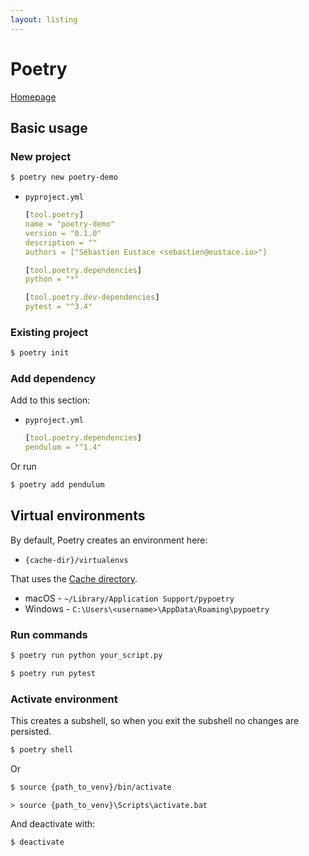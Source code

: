 ```yaml
---
layout: listing
---
```

# Poetry

[Homepage](https://python-poetry.org/)


## Basic usage

### New project

```sh
$ poetry new poetry-demo
```

- `pyproject.yml`
    ```yaml
    [tool.poetry]
    name = "poetry-demo"
    version = "0.1.0"
    description = ""
    authors = ["Sébastien Eustace <sebastien@eustace.io>"]

    [tool.poetry.dependencies]
    python = "*"

    [tool.poetry.dev-dependencies]
    pytest = "^3.4"
    ```


### Existing project

```sh
$ poetry init
```

### Add dependency

Add to this section:

- `pyproject.yml`
    ```yaml
    [tool.poetry.dependencies]
    pendulum = "^1.4"
    ```


Or run

```sh
$ poetry add pendulum
```


## Virtual environments

By default, Poetry creates an environment here:

- `{cache-dir}/virtualenvs`

That uses the [Cache directory](https://python-poetry.org/docs/configuration/#cache-dir).

- macOS - `~/Library/Application Support/pypoetry`
- Windows - `C:\Users\<username>\AppData\Roaming\pypoetry`

### Run commands

```sh
$ poetry run python your_script.py

$ poetry run pytest
```

### Activate environment

This creates a subshell, so when you exit the subshell no changes are persisted.

```sh
$ poetry shell
```

Or

```sh
$ source {path_to_venv}/bin/activate
```
```console
> source {path_to_venv}\Scripts\activate.bat
```

And deactivate with:

```sh
$ deactivate
```
